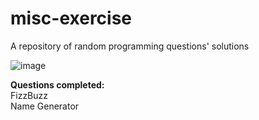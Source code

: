 # misc-exercise
A repository of random programming questions' solutions

![image](https://user-images.githubusercontent.com/52240770/127628541-a0a80121-2ec9-4acf-af91-c18008c41c69.png)

<strong>Questions completed:</strong>
<br>
FizzBuzz
<br>
Name Generator
